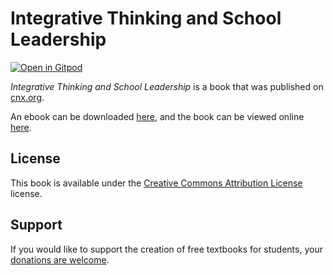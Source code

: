 # Integrative Thinking and School Leadership

[![Open in Gitpod](https://gitpod.io/button/open-in-gitpod.svg)](https://gitpod.io/from-referrer/)

_Integrative Thinking and School Leadership_ is a book that was published on [cnx.org](https://cnx.org/).

An ebook can be downloaded [here](https://github.com/cnx-user-books/cnxbook-integrative-thinking-and-school-leadership/releases/latest), and the book can be viewed online [here](https://github.com/cnx-user-books/cnxbook-integrative-thinking-and-school-leadership/releases/latest).

## License
This book is available under the [Creative Commons Attribution License](./LICENSE) license.

## Support
If you would like to support the creation of free textbooks for students, your [donations are welcome](https://riceconnect.rice.edu/donation/support-openstax-banner).
